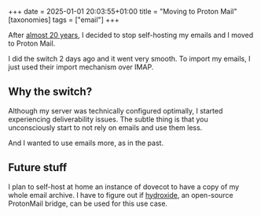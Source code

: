 +++
date = 2025-01-01 20:03:55+01:00
title = "Moving to Proton Mail"
[taxonomies]
tags = ["email"]
+++

After [almost 20 years](@/blog/libero-smtp-pain.md), I decided to stop
self-hosting my emails and I moved to Proton Mail.

I did the switch 2 days ago and it went very smooth. To import my emails, I
just used their import mechanism over IMAP.

## Why the switch?

Although my server was technically configured optimally, I started experiencing
deliverability issues. The subtle thing is that you unconsciously start to not
rely on emails and use them less.

And I wanted to use emails more, as in the past.

## Future stuff

I plan to self-host at home an instance of dovecot to have a copy of my whole
email archive. I have to figure out if
[hydroxide](https://github.com/emersion/hydroxide), an open-source ProtonMail
bridge, can be used for this use case.

